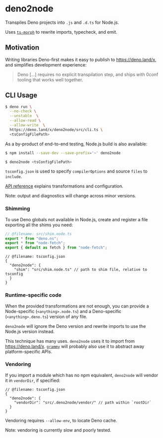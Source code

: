<!-- deno-fmt-ignore-file -->
# deno2node

Transpiles Deno projects into `.js` and `.d.ts` for Node.js.

Uses [`ts-morph`] to rewrite imports, typecheck, and emit.

## Motivation

Writing libraries Deno-first
makes it easy to publish to https://deno.land/x,
and simplifies development experience:

> Deno \[...\] requires no explicit transpilation step,
> and ships with 0conf tooling that works well together.

## CLI Usage

```sh
$ deno run \
  --no-check \
  --unstable  \
  --allow-read \
  --allow-write  \
  https://deno.land/x/deno2node/src/cli.ts \
  <tsConfigFilePath>
```

<!-- deno-fmt-ignore -->
As a by-product of end-to-end testing,
Node.js build is also available:

```sh
$ npm install --save-dev --save-prefix='~' deno2node
```

```sh
$ deno2node <tsConfigFilePath>
```

`tsconfig.json` is used to specify `compilerOptions` and source `files` to `include`.

[API reference] explains transformations and configuration.

Note: output and diagnostics will change across minor versions.

### Shimming

To use Deno globals not available in Node.js,
create and register a file exporting all the shims you need:

```js
// @filename: src/shim.node.ts
export * from "deno.ns";
export * from "node-fetch";
export { default as fetch } from "node-fetch";
```

```jsonc
// @filename: tsconfig.json
{
  "deno2node": {
    "shim": "src/shim.node.ts" // path to shim file, relative to tsconfig
  }
}
```

### Runtime-specific code

When the provided transformations are not enough,
you can provide a Node-specific (`<anything>.node.ts`)
and a Deno-specific (`<anything>.deno.ts`) version of any file.

`deno2node` will ignore the Deno version
and rewrite imports to use the Node.js version instead.

This technique has many uses.
`deno2node` uses it to import from https://deno.land/x.
[`grammy`] will probably also use it to abstract away platform-specific APIs.

### Vendoring

If you import a module which has no npm equivalent,
`deno2node` will vendor it in `vendorDir`, if specified:

```jsonc
// @filename: tsconfig.json
{
  "deno2node": {
    "vendorDir": "src/.deno2node/vendor/" // path within `rootDir`
  }
}
```

Vendoring requires `--allow-env`, to locate Deno cache.

Note: vendoring is currently slow and poorly tested.

[`grammY`]: https://github.com/grammyjs/grammY
[`ts-morph`]: https://github.com/dsherret/ts-morph
[API reference]: https://doc.deno.land/https/deno.land/x/deno2node/src/mod.ts
[`deps.node.ts`]: https://github.com/wojpawlik/deno2node/blob/main/src/deps.node.ts
[`shim.node.ts`]: https://github.com/wojpawlik/deno2node/blob/main/src/shim.node.ts
